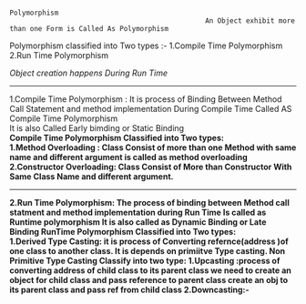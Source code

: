                                                                         Polymorphism
                                                    An Object exhibit more than one Form is Called As Polymorphism
Polymorphism classified into Two types :-
    1.Compile Time Polymorphism 
    2.Run Time Polymorphism

<i>Object creation happens During Run Time</i>
<hr>


1.Compile Time Polymorphism :
  It is process of Binding Between Method Call Statement and method implementation During Compile Time Called AS Compile Time Polymorphism <br>
  It is also Called Early bimding or Static Binding <br>
  <b>Compile Time Polymorphism Classified into Two types: <br>
        1.Method Overloading : Class Consist of more than one Method with same name and different argument is called as method overloading<br> 
        2.Constructor Overloading: Class Consist of More than Constructor With Same Class Name and different argument. <br>

<hr>
2.Run Time Polymorphism:
  The process of binding between Method call statment and method implementation during Run Time Is called as <b>Runtime polymorphism</b>
  It is also called as  Dynamic Binding or Late Binding 
<b>RunTime Polymorphism Classified into Two types: <br>
    1.Derived Type Casting:
      it is process of Converting refernce(address )of one class to another class.
      It is depends on primiitve Type casting.
      Non Primitive Type Casting Classify into two type:
      1.Upcasting :process of converting address of child class to its parent class 
                   we need to create an object for child class  and pass reference to parent class
                   create an obj to its parent class and pass ref from child class
      2.Downcasting:-
